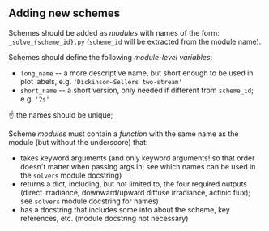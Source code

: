
## Adding new schemes

Schemes should be added as *modules* with names of the form: `_solve_{scheme_id}.py` (`scheme_id` will be extracted from the module name).

Schemes should define the following *module-level variables*:

* `long_name` -- a more descriptive name, but short enough to be used in plot labels, e.g. `'Dickinson–Sellers two-stream'`
* `short_name` -- a short version, only needed if different from `scheme_id`; e.g. `'2s'`

:point_up: the names should be unique; 

Scheme *modules* must contain a *function* with the same name as the module (but without the underscore) that:

* takes keyword arguments (and only keyword arguments! so that order doesn't matter when passing args in; see which names can be used in the `solvers` module docstring)
* returns a dict, including, but not limited to, the four required outputs (direct irradiance, downward/upward diffuse irradiance, actinic flux); see `solvers` module docstring for names)
* has a docstring that includes some info about the scheme, key references, etc. (module docstring not necessary)
